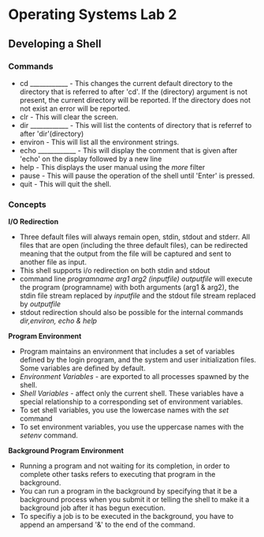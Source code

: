 # Operating Systems Lab 2

## Developing a Shell

### Commands

* cd ____________ - This changes the current default directory to the directory that is referred to after 'cd'. If the (directory) argument is not present, the current directory will be reported. If the directory does not not exist an error will be reported.
* clr - This will clear the screen.
* dir ____________ - This will list the contents of directory that is referref to after 'dir'(directory)
* environ - This will list all the environment strings.
* echo ____________ - This will display the comment that is given after 'echo' on the display followed by a new line
* help - This displays the user manual using the *more* filter
* pause - This will pause the operation of the shell until 'Enter' is pressed.
* quit - This will quit the shell.

### Concepts

**I/O Redirection**
* Three default files will always remain open, stdin, stdout and stderr. All files that are open (including the three default files), can be redirected meaning that the output from the file will be captured and sent to another file as input.
* This shell supports i/o redirection on both stdin and stdout
* command line *programname arg1 arg2 (inputfile) outputfile* will execute the program (programname) with both arguments (arg1 & arg2), the stdin file stream replaced by *inputfile* and the stdout file stream replaced by *outputfile*
* stdout redirection should also be possible for the internal commands *dir,environ, echo & help*

**Program Environment**
* Program maintains an environment that includes a set of variables defined by the login program, and the system and user initialization files. Some variables are defined by default.
* *Environment Variables* - are exported to all processes spawned by the shell.
* *Shell Variables* - affect only the current shell. These variables have a special relationship to a corresponding set of environment variables.
* To set shell variables, you use the lowercase names with the *set* command
* To set environment variables, you use the uppercase names with the *setenv* command.

**Background Program Environment**
* Running a program and not waiting for its completion, in order to complete other tasks refers to executing that program in the background.
* You can run a program in the background by specifying that it be a background process when you submit it or telling the shell to make it a background job after it has begun execution.
* To specifiy a job is to be executed in the background, you have to append an ampersand '&' to the end of the command.

